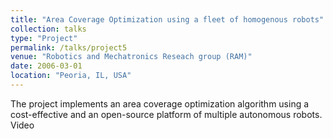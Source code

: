```yaml
---
title: "Area Coverage Optimization using a fleet of homogenous robots"
collection: talks
type: "Project"
permalink: /talks/project5
venue: "Robotics and Mechatronics Reseach group (RAM)"
date: 2006-03-01
location: "Peoria, IL, USA"
---
```


The project implements an area coverage optimization algorithm using a cost-effective and an open-source platform of multiple autonomous robots. 
Video
